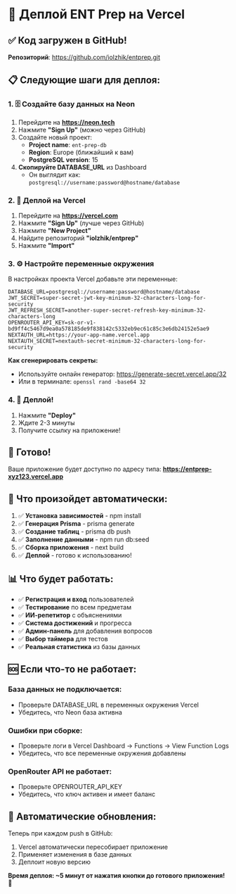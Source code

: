 # 🚀 Деплой ENT Prep на Vercel

## ✅ Код загружен в GitHub!

**Репозиторий**: https://github.com/iolzhik/entprep.git

## 📋 Следующие шаги для деплоя:

### 1. 🗄️ Создайте базу данных на Neon

1. Перейдите на **https://neon.tech**
2. Нажмите **"Sign Up"** (можно через GitHub)
3. Создайте новый проект:
   - **Project name**: `ent-prep-db`
   - **Region**: Europe (ближайший к вам)
   - **PostgreSQL version**: 15
4. **Скопируйте DATABASE_URL** из Dashboard
   - Он выглядит как: `postgresql://username:password@hostname/database`

### 2. 🚀 Деплой на Vercel

1. Перейдите на **https://vercel.com**
2. Нажмите **"Sign Up"** (лучше через GitHub)
3. Нажмите **"New Project"**
4. Найдите репозиторий **"iolzhik/entprep"**
5. Нажмите **"Import"**

### 3. ⚙️ Настройте переменные окружения

В настройках проекта Vercel добавьте эти переменные:

```env
DATABASE_URL=postgresql://username:password@hostname/database
JWT_SECRET=super-secret-jwt-key-minimum-32-characters-long-for-security
JWT_REFRESH_SECRET=another-super-secret-refresh-key-minimum-32-characters-long
OPENROUTER_API_KEY=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
NEXTAUTH_URL=https://your-app-name.vercel.app
NEXTAUTH_SECRET=nextauth-secret-minimum-32-characters-long-for-security
```

**Как сгенерировать секреты:**
- Используйте онлайн генератор: https://generate-secret.vercel.app/32
- Или в терминале: `openssl rand -base64 32`

### 4. 🎯 Деплой!

1. Нажмите **"Deploy"**
2. Ждите 2-3 минуты
3. Получите ссылку на приложение!

## 🎉 Готово!

Ваше приложение будет доступно по адресу типа:
**https://entprep-xyz123.vercel.app**

## 🔧 Что произойдет автоматически:

1. ✅ **Установка зависимостей** - npm install
2. ✅ **Генерация Prisma** - prisma generate  
3. ✅ **Создание таблиц** - prisma db push
4. ✅ **Заполнение данными** - npm run db:seed
5. ✅ **Сборка приложения** - next build
6. ✅ **Деплой** - готово к использованию!

## 📊 Что будет работать:

- ✅ **Регистрация и вход** пользователей
- ✅ **Тестирование** по всем предметам
- ✅ **ИИ-репетитор** с объяснениями
- ✅ **Система достижений** и прогресса
- ✅ **Админ-панель** для добавления вопросов
- ✅ **Выбор таймера** для тестов
- ✅ **Реальная статистика** из базы данных

## 🆘 Если что-то не работает:

### База данных не подключается:
- Проверьте DATABASE_URL в переменных окружения Vercel
- Убедитесь, что Neon база активна

### Ошибки при сборке:
- Проверьте логи в Vercel Dashboard → Functions → View Function Logs
- Убедитесь, что все переменные окружения добавлены

### OpenRouter API не работает:
- Проверьте OPENROUTER_API_KEY
- Убедитесь, что ключ активен и имеет баланс

## 🔄 Автоматические обновления:

Теперь при каждом push в GitHub:
1. Vercel автоматически пересобирает приложение
2. Применяет изменения в базе данных
3. Деплоит новую версию

**Время деплоя: ~5 минут от нажатия кнопки до готового приложения! 🚀**